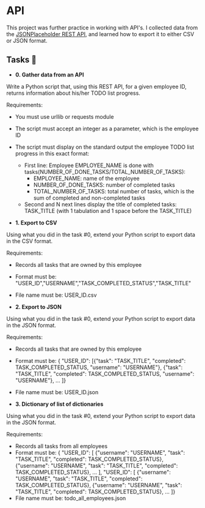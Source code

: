 # API

This project was further practice in working with API's. I collected data from the
[JSONPlaceholder REST API](https://jsonplaceholder.typicode.com/), and learned how
to export it to either CSV or JSON format.

## Tasks :page_with_curl:

* **0. Gather data from an API**

Write a Python script that, using this REST API, for a given employee ID, returns information about his/her TODO list progress.

Requirements:

* You must use urllib or requests module
* The script must accept an integer as a parameter, which is the employee ID
* The script must display on the standard output the employee TODO list progress in this exact format:
    * First line: Employee EMPLOYEE_NAME is done with tasks(NUMBER_OF_DONE_TASKS/TOTAL_NUMBER_OF_TASKS):
        * EMPLOYEE_NAME: name of the employee
        * NUMBER_OF_DONE_TASKS: number of completed tasks
        * TOTAL_NUMBER_OF_TASKS: total number of tasks, which is the sum of completed and non-completed tasks
    * Second and N next lines display the title of completed tasks: TASK_TITLE (with 1 tabulation and 1 space before the TASK_TITLE)

* **1. Export to CSV**

Using what you did in the task #0, extend your Python script to export data in the CSV format.

Requirements:

* Records all tasks that are owned by this employee
* Format must be: "USER_ID","USERNAME","TASK_COMPLETED_STATUS","TASK_TITLE"
* File name must be: USER_ID.csv

* **2. Export to JSON**

Using what you did in the task #0, extend your Python script to export data in the JSON format.

Requirements:

* Records all tasks that are owned by this employee
* Format must be: { "USER_ID": [{"task": "TASK_TITLE", "completed": TASK_COMPLETED_STATUS, "username": "USERNAME"}, {"task": "TASK_TITLE", "completed": TASK_COMPLETED_STATUS, "username": "USERNAME"}, ... ]}
* File name must be: USER_ID.json

* **3. Dictionary of list of dictionaries**

Using what you did in the task #0, extend your Python script to export data in the JSON format.

Requirements:

* Records all tasks from all employees
* Format must be: { "USER_ID": [ {"username": "USERNAME", "task": "TASK_TITLE", "completed": TASK_COMPLETED_STATUS}, {"username": "USERNAME", "task": "TASK_TITLE", "completed": TASK_COMPLETED_STATUS}, ... ], "USER_ID": [ {"username": "USERNAME", "task": "TASK_TITLE", "completed": TASK_COMPLETED_STATUS}, {"username": "USERNAME", "task": "TASK_TITLE", "completed": TASK_COMPLETED_STATUS}, ... ]}
* File name must be: todo_all_employees.json


